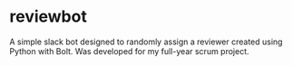 # reviewbot

A simple slack bot designed to randomly assign a reviewer created using Python with Bolt. Was developed for my full-year scrum project.
